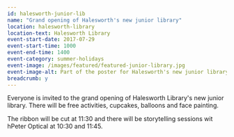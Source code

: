 ```yaml
---
id: halesworth-junior-lib
name: "Grand opening of Halesworth's new junior library"
location: halesworth-library
location-text: Halesworth Library
event-start-date: 2017-07-29
event-start-time: 1000
event-end-time: 1400
event-category: summer-holidays
event-image: /images/featured/featured-junior-library.jpg
event-image-alt: Part of the poster for Halesworth's new junior library
breadcrumb: y
---
```


Everyone is invited to the grand opening of Halesworth Library's new junior library. There will be free activities, cupcakes, balloons and face painting.

The ribbon will be cut at 11:30 and there will be storytelling sessions wit hPeter Optical at 10:30 and 11:45.
